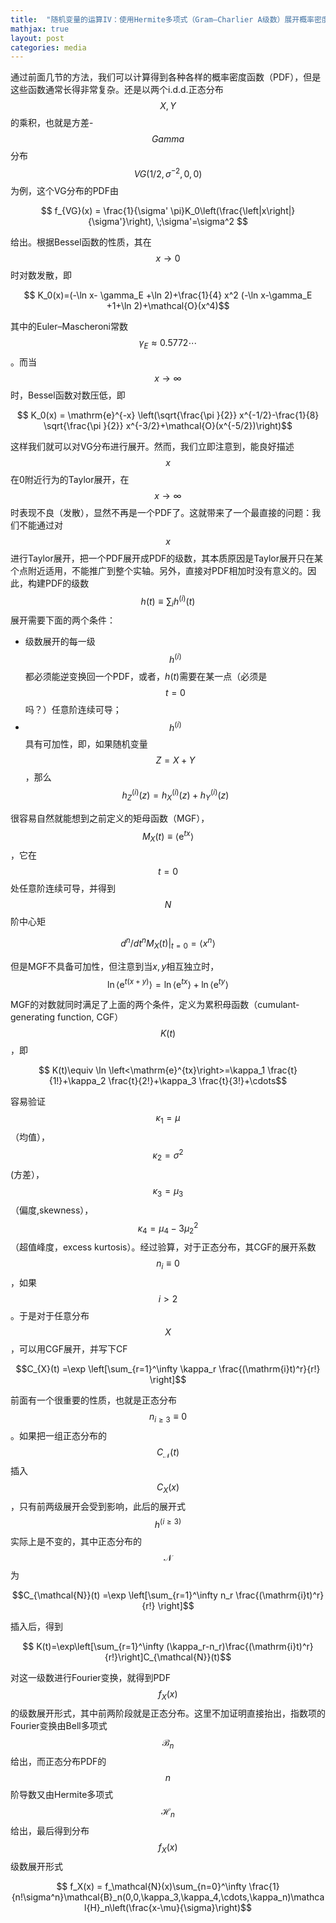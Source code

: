 ```yaml
---
title:  "随机变量的运算IV：使用Hermite多项式（Gram–Charlier A级数）展开概率密度分布"
mathjax: true
layout: post
categories: media
---
```


通过前面几节的方法，我们可以计算得到各种各样的概率密度函数（PDF），但是这些函数通常长得非常复杂。还是以两个i.d.d.正态分布$$X, Y$$的乘积，也就是方差-$$Gamma$$分布$$VG(1/2,\sigma^{-2},0,0)$$为例，这个VG分布的PDF由

$$ f_{VG}(x) = \frac{1}{\sigma' \pi}K_0\left(\frac{\left|x\right|}{\sigma'}\right), \;\sigma'=\sigma^2 $$

给出。根据Bessel函数的性质，其在$$x\to0$$时对数发散，即


$$ K_0(x)=(-\ln x- \gamma_E +\ln 2)+\frac{1}{4} x^2 (-\ln x-\gamma_E +1+\ln 2)+\mathcal{O}(x^4)$$

其中的Euler–Mascheroni常数$$ \gamma_E\approx 0.5772\cdots$$。而当$$x\to \infty$$时，Bessel函数对数压低，即

$$ K_0(x) = \mathrm{e}^{-x} \left(\sqrt{\frac{\pi }{2}} x^{-1/2}-\frac{1}{8} \sqrt{\frac{\pi }{2}} x^{-3/2}+\mathcal{O}(x^{-5/2})\right)$$

这样我们就可以对VG分布进行展开。然而，我们立即注意到，能良好描述$$x$$在0附近行为的Taylor展开，在$$x\to\infty $$时表现不良（发散），显然不再是一个PDF了。这就带来了一个最直接的问题：我们不能通过对$$x$$进行Taylor展开，把一个PDF展开成PDF的级数，其本质原因是Taylor展开只在某个点附近适用，不能推广到整个实轴。另外，直接对PDF相加时没有意义的。因此，构建PDF的级数$$ h(t)\equiv \sum_i h^{(i)}(t)$$展开需要下面的两个条件：

- 级数展开的每一级$$h^{(i)}$$都必须能逆变换回一个PDF，或者，$h(t)$需要在某一点（必须是$$t=0$$吗？）任意阶连续可导；
- $$h^{(i)}$$具有可加性，即，如果随机变量$$Z=X+Y$$，那么$$ h^{(i)}_Z(z) = h^{(i)}_X(z)+h^{(i)}_Y(z)$$

很容易自然就能想到之前定义的矩母函数（MGF），$$M_{X}(t)\equiv \left<\mathrm{e}^{tx}\right> $$，它在$$t=0 $$处任意阶连续可导，并得到$$N$$阶中心矩

$$ \left. d^{n}/dt^n M_X(t) \right|_{t=0} = \left<x^n\right> $$

但是MGF不具备可加性，但注意到当$x,y$相互独立时，
$$ \ln\left<\mathrm{e}^{t(x+y)}\right>=\ln\left<\mathrm{e}^{tx}\right>+\ln\left<\mathrm{e}^{ty}\right>$$

MGF的对数就同时满足了上面的两个条件，定义为累积母函数（cumulant-generating function, CGF）$$ K(t)$$，即

$$ K(t)\equiv \ln \left<\mathrm{e}^{tx}\right>=\kappa_1 \frac{t}{1!}+\kappa_2 \frac{t}{2!}+\kappa_3 \frac{t}{3!}+\cdots$$

容易验证$$ \kappa_1=\mu$$（均值），$$\kappa_2=\sigma^2$$ (方差），$$ \kappa_3=\mu_3$$（偏度,skewness），$$ \kappa_4=\mu_4-3\mu_2^2$$（超值峰度，excess kurtosis）。经过验算，对于正态分布，其CGF的展开系数$$n_{i}\equiv 0$$，如果$$i>2$$。于是对于任意分布$$X$$，可以用CGF展开，并写下CF

$$C_{X}(t) =\exp \left[\sum_{r=1}^\infty \kappa_r \frac{(\mathrm{i}t)^r}{r!} \right]$$

前面有一个很重要的性质，也就是正态分布$$ n_{i\ge3}\equiv 0$$。如果把一组正态分布的$$C_{\mathcal{N}}(t)$$插入$$C_X(x)$$，只有前两级展开会受到影响，此后的展开式$$h^{(i\ge 3)}$$实际上是不变的，其中正态分布的$$ \mathcal{N}$$为

$$C_{\mathcal{N}}(t) =\exp \left[\sum_{r=1}^\infty n_r \frac{(\mathrm{i}t)^r}{r!} \right]$$

插入后，得到

$$ K(t)=\exp\left[\sum_{r=1}^\infty (\kappa_r-n_r)\frac{(\mathrm{i}t)^r}{r!}\right]C_{\mathcal{N}}(t)$$

对这一级数进行Fourier变换，就得到PDF$$f_X(x)$$的级数展开形式，其中前两阶段就是正态分布。这里不加证明直接抬出，指数项的Fourier变换由Bell多项式$$ \mathcal{B}_n$$给出，而正态分布PDF的$$n$$阶导数又由Hermite多项式$$\mathcal{H}_n$$给出，最后得到分布$$f_X(x)$$ 级数展开形式

$$ f_X(x) = f_\mathcal{N}(x)\sum_{n=0}^\infty \frac{1}{n!\sigma^n}\mathcal{B}_n(0,0,\kappa_3,\kappa_4,\cdots,\kappa_n)\mathcal{H}_n\left(\frac{x-\mu}{\sigma}\right)$$
